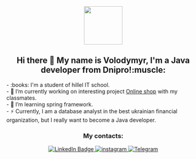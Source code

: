 <div id="header" align="center">
    <img src="https://media.giphy.com/media/M9gbBd9nbDrOTu1Mqx/giphy.gif" width="100"/>
</div>
<div align="center">
    <b>
        <h2>
            Hi there 👋
            My name is Volodymyr, I'm a Java developer from Dnipro!:muscle:
        </h2>
    </b>
</div>
<div>
    - :books: I'm a student of hillel IT school.
</div>
<div>  
    - 🔭 I’m currently working on interesting project <a href="https://github.com/Vladimir0008/online_shop">Online shop</a> with my classmates.
</div>
<div>
    - 🌱 I’m learning spring framework.
</div>
<div>
    - ⚡ Currently, I am a database analyst in the best ukrainian financial organization, but I really want to become a
    Java developer.
</div>

 <h3 align="center">
 My contacts:
 </h3>
<div align="center">
        <a href="https://www.linkedin.com/in/%D0%B2%D0%BB%D0%B0%D0%B4%D0%B8%D0%BC%D0%B8%D1%80-%D0%BF%D0%BE%D0%B4%D0%BA%D0%B8%D0%B4%D1%8B%D1%88%D0%B5%D0%B2-6036b1193/">
            <img src="https://img.shields.io/badge/LinkedIn-blue?style=for-the-badge&logo=linkedin&logoColor=black" alt="LinkedIn Badge"/>
        </a>
        <a href="https://www.instagram.com/vladimir_podkidyshev" rel="nofollow">
            <img src="https://img.shields.io/badge/Instagram-white?style=for-the-badge&logo=Instagram&logoColor=black" alt="instagram"/>
        </a>
	<a href="https://t.me/VolodymyrPidkydyshev">
        <img src="https://img.shields.io/badge/Telegram-blue?style=for-the-badge&logo=telegram&logoColor=black" alt="Telegram"/>
  	</a>
 </div>
